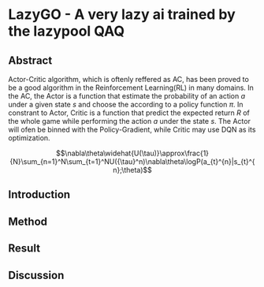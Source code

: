 
# LazyGO - A very lazy ai trained by the lazypool QAQ

## Abstract
Actor-Critic algorithm, which is oftenly reffered as AC, has been proved to be a good algorithm in the Reinforcement Learning(RL) in many domains. In the AC, the Actor is a function that estimate the probability of an action $a$ under a given state $s$ and choose the according to a policy function $\pi$. In constrant to Actor, Critic is a function that predict the expected return $R$ of the whole game while performing the action $a$ under the state $s$. The Actor will ofen be binned with the Policy-Gradient, while Critic may use DQN as its optimization.

$$\nabla\theta\widehat{U(\tau)}\approx\frac{1}{N}\sum_{n=1}^N\sum_{t=1}^NU({\tau}^n)\nabla\theta\logP(a_{t}^{n}|s_{t}^{n};\theta)$$

$$$$

## Introduction

## Method

## Result

## Discussion

